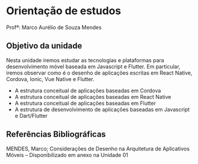 # Orientação de estudos

Profª: Marco Aurélio de Souza Mendes

## Objetivo da unidade

Nesta unidade iremos estudar as tecnologias e plataformas para desenvolvimento móvel baseada em Javascript e Flutter. Em particular, iremos observar como é o desenho de aplicações escritas em React Native, Cordova, Ionic, Vue Native e Flutter.

- A estrutura conceitual de aplicações baseadas em Cordova
- A estrutura conceitual de aplicações baseadas em React Native
- A estrutura conceitual de aplicações baseadas em Flutter
- A estrutura de desenvolvimento de aplicações baseadas em Javascript e Dart/Flutter

## Referências Bibliográficas

MENDES, Marco;  Considerações de Desenho na Arquitetura de Aplicativos Móveis – Disponibilizado em anexo na Unidade 01

